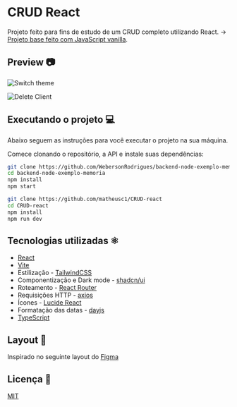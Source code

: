 # CRUD React

Projeto feito para fins de estudo de um CRUD completo utilizando React. -> [Projeto base feito com JavaScript vanilla](https://github.com/matheusc1/CRUD).

## Preview 📷

![Switch theme](https://media.giphy.com/media/v1.Y2lkPTc5MGI3NjExbjJrazR4bnh3NDVtam9xeDRvbngxZG94aDBtYzdwOGtudmExcXBkciZlcD12MV9pbnRlcm5hbF9naWZfYnlfaWQmY3Q9Zw/gfQnaPqHY8r4WjmNvN/giphy.gif)

![Delete Client](https://media.giphy.com/media/v1.Y2lkPTc5MGI3NjExZGpxeDFlcGI4Zzk2MnBidjVlbXFvcjZ3bzZpaDAzOXlseWp2NzFtdSZlcD12MV9pbnRlcm5hbF9naWZfYnlfaWQmY3Q9Zw/HJLgo5jFSvaa7iNmRS/giphy.gif)

## Executando o projeto 💻

Abaixo seguem as instruções para você executar o projeto na sua máquina.

Comece clonando o repositório, a API e instale suas dependências:

```sh
git clone https://github.com/WebersonRodrigues/backend-node-exemplo-memoria
cd backend-node-exemplo-memoria
npm install
npm start

git clone https://github.com/matheusc1/CRUD-react
cd CRUD-react
npm install
npm run dev
```

## Tecnologias utilizadas ⚛️

- [React](https://github.com/facebook/react)
- [Vite](https://vitejs.dev/guide/)
- Estilização - [TailwindCSS](https://tailwindcss.com/)
- Componentização e Dark mode - [shadcn/ui](https://ui.shadcn.com/docs)
- Roteamento - [React Router](https://reactrouter.com/en/main)
- Requisições HTTP - [axios](https://axios-http.com/docs/intro)
- Ícones - [Lucide React](https://lucide.dev/guide/packages/lucide-react)
- Formatação das datas - [dayjs](https://day.js.org/)
- [TypeScript](https://github.com/microsoft/TypeScript)

## Layout 🎨

Inspirado no seguinte layout do [Figma](https://www.figma.com/file/D2QryAE3EK5KClO79HHHDt/CRUD-clientes?type=design&node-id=0-1&mode=design&t=cMF9VYoRlUXO0O1r-0)

## Licença 📃

[MIT](https://github.com/matheusc1/CRUD-react/blob/main/LICENSE)